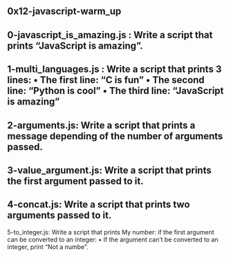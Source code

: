 0x12-javascript-warm_up
----
0-javascript_is_amazing.js :
Write a script that prints “JavaScript is amazing”.
-----
1-multi_languages.js :
Write a script that prints 3 lines:
    • The first line: “C is fun”
    • The second line: “Python is cool”
    • The third line: “JavaScript is amazing”
-----
2-arguments.js:
Write a script that prints a message depending of the number of arguments passed.
-----
3-value_argument.js:
Write a script that prints the first argument passed to it.
----
4-concat.js:
Write a script that prints two arguments passed to it.
----
5-to_integer.js:
Write a script that prints My number: <first argument converted in integer> if the first argument can be converted to an integer:
    • If the argument can’t be converted to an integer, print “Not a numbe".
